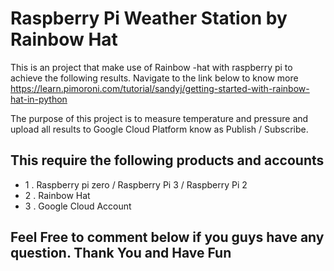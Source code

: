 # Raspberry Pi Weather Station by Rainbow Hat


This is an project that make use of Rainbow -hat with raspberry pi to achieve the following results. 
Navigate to the link below to know more
https://learn.pimoroni.com/tutorial/sandyj/getting-started-with-rainbow-hat-in-python

The purpose of this project is to measure temperature and pressure and upload all results to Google Cloud Platform know as Publish / Subscribe.

## This require the following products and accounts

 * 1 . Raspberry pi zero / Raspberry Pi 3 / Raspberry Pi 2
 * 2 . Rainbow Hat 
 * 3 . Google Cloud Account



## Feel Free to comment below if you guys have any question. Thank You and Have Fun
